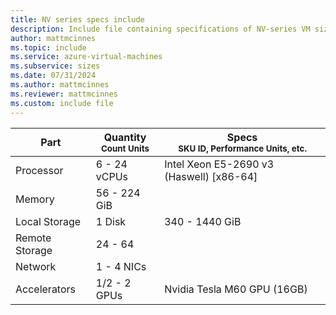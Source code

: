 ```yaml
---
title: NV series specs include
description: Include file containing specifications of NV-series VM sizes.
author: mattmcinnes
ms.topic: include
ms.service: azure-virtual-machines
ms.subservice: sizes
ms.date: 07/31/2024
ms.author: mattmcinnes
ms.reviewer: mattmcinnes
ms.custom: include file
---
```

| Part | Quantity <br><sup>Count Units | Specs <br><sup>SKU ID, Performance Units, etc.  |
|---|---|---|
| Processor      | 6 - 24 vCPUs     | Intel Xeon E5-2690 v3 (Haswell) [x86-64] |
| Memory         | 56 - 224 GiB        |    |
| Local Storage  | 1 Disk         | 340 - 1440 GiB  |
| Remote Storage | 24 - 64        |  |
| Network        | 1 - 4 NICs        |  |
| Accelerators   | 1/2 - 2 GPUs            | Nvidia Tesla M60 GPU (16GB)    |
